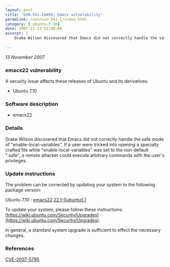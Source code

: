 ```yaml
---
layout: post
title: "USN-541-1&#58; Emacs vulnerability"
permalink: /usn/usn-541-1/index.html
category: [ ubuntu-7.10]
date: 2007-11-13 12:00:00
excerpt: |
    Drake Wilson discovered that Emacs did not correctly handle the safe mode of &quot;enable-local-variables&quot;. If a user were tricked into opening a specially crafted file while &quot;enable-local-variables&quot; was set to the non-default &quot;:safe&quot;, a remote attacker could execute arbitrary commands with the user&#39;s privileges. 
    
--- 
```

 
 

*13 November 2007*

### emacs22 vulnerability

A security issue affects these releases of Ubuntu and its derivatives:

* Ubuntu 7.10

### Software description

* emacs22 

### Details

Drake Wilson discovered that Emacs did not correctly handle the safe mode of &quot;enable-local-variables&quot;. If a user were tricked into opening a specially crafted file while &quot;enable-local-variables&quot; was set to the non-default &quot;:safe&quot;, a remote attacker could execute arbitrary commands with the user&#39;s privileges. 

### Update instructions

The problem can be corrected by updating your system to the following package version:

Ubuntu 7.10
 : [emacs22](https://launchpad.net/ubuntu/+source/emacs22) <span> [22.1-0ubuntu5.1](https://launchpad.net/ubuntu/+source/emacs22/22.1-0ubuntu5.1) </span> 

To update your system, please follow these instructions: [https://wiki.ubuntu.com/Security/Upgrades](https://wiki.ubuntu.com/Security/Upgrades).

In general, a standard system upgrade is sufficient to effect the necessary changes. 

### References

 
 [CVE-2007-5795](http://people.ubuntu.com/~ubuntu-security/cve/CVE-2007-5795)
 

